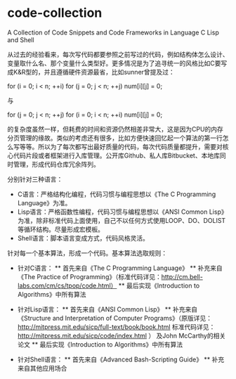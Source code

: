 code-collection
===============

A Collection of Code Snippets and Code Frameworks in Language C Lisp and Shell

从过去的经验看来，每次写代码都要参照之前写过的代码，例如结构体怎么设计、变量取什么名、那个变量什么类型好。更多情况是为了追寻统一的风格比如C要写成K&R型的，并且遵循硬件资源最省，比如sunner曾提及过：

for (i = 0; i < n; ++i)
    for (j = 0; j < n; ++j)
        num[i][j] = 0;

与

for (j = 0; j < n; ++j)
    for (i = 0; i < n; ++i)
        num[i][j] = 0;

的复杂度虽然一样，但耗费的时间和资源仍然相差非常大，这是因为CPU的内存分页管理的缘故。类似的考虑还有很多，比如方便快速回忆起一个算法的第一行怎么写等等。所以为了每次都写出最好质量的代码，每次代码质量都提升，需要对核心代码片段或者框架进行入库管理。公开库Github、私人库Bitbucket、本地库同时管理，形成代码仓库冗余阵列。

分别针对三种语言：

* C语言：严格结构化编程，代码习惯与编程思想以《The C Programming Language》为准。
* Lisp语言：严格函数性编程，代码习惯与编程思想以《ANSI Common Lisp》为准，除非标准代码上面使用，自己不以任何方式使用LOOP、DO、DOLIST等循环结构。尽量形成宏模板。
* Shell语言：脚本语言变成方式，代码风格灵活。

针对每一个基本算法，形成一个代码。基本算法选取规则：

* 针对C语言：
  ** 首先来自《The C Programming Language》
  ** 补充来自《The Practice of Programming》（标准代码详见：http://cm.bell-labs.com/cm/cs/tpop/code.html）
  ** 最后实现《Introduction to Algorithms》中所有算法

* 针对Lisp语言：
  ** 首先来自《ANSI Common Lisp》
  ** 补充来自《Structure and Interpretation of Computer Programs》（原版详见：http://mitpress.mit.edu/sicp/full-text/book/book.html 标准代码详见：http://mitpress.mit.edu/sicp/code/index.html ） 及John McCarthy的相关论文
  ** 最后实现《Introduction to Algorithms》中所有算法

* 针对Shell语言：
  ** 首先来自《Advanced Bash-Scripting Guide》
  ** 补充来自其他应用场合
